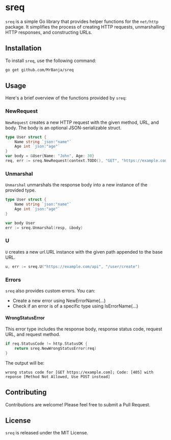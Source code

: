 # sreq

`sreq` is a simple Go library that provides helper functions for the `net/http` package. It simplifies the process of creating HTTP requests, unmarshalling HTTP responses, and constructing URLs.

## Installation

To install `sreq`, use the following command:

```bash
go get github.com/MrBanja/sreq
```

## Usage

Here's a brief overview of the functions provided by `sreq`:

### NewRequest

`NewRequest` creates a new HTTP request with the given method, URL, and body. The body is an optional JSON-serializable struct.

```go
type User struct {
    Name string `json:"name"`
    Age int `json:"age"`
}
var body = &User{Name: "John", Age: 30}
req, err := sreq.NewRequest(context.TODO(), "GET", "https://example.com", body)
```

### Unmarshal

`Unmarshal` unmarshals the response body into a new instance of the provided type.

```go
type User struct {
    Name string `json:"name"`
    Age int `json:"age"`
}

var body User
err := sreq.Unmarshal(resp, &body)
```

### U

`U` creates a new url.URL instance with the given path appended to the base URL.

```go
u, err := sreq.U("https://example.com/api", "/user/create")
```

### Errors

`sreq` also provides custom errors.
You can:
- Create a new error using NewErrorName(...)
- Check if an error is of a specific type using IsErrorName(...)

#### WrongStatusError
This error type includes the response body, response status code, request URL, and request method.

```go
if req.StatusCode != http.StatusOK {
    return sreq.NewWrongStatusError(req)
}
```
The output will be:
```
wrong status code for [GET https://example.com]; Code: [405] with reponse [Method Not Allowed, Use POST instead]
```

## Contributing

Contributions are welcome! Please feel free to submit a Pull Request.

## License

`sreq` is released under the MIT License.